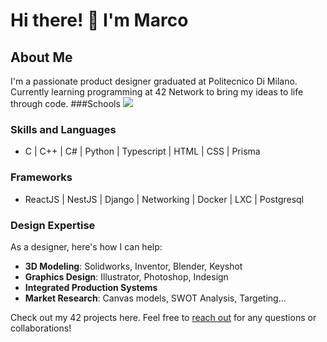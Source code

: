 # Hi there! 👋 I'm Marco

## About Me
I'm a passionate product designer graduated at Politecnico Di Milano. Currently learning programming at 42 Network to bring my ideas to life through code.
###Schools
<img src="badges/learn/42_Luiss.svg"/>
### Skills and Languages
- C | C++ | C# | Python | Typescript | HTML | CSS | Prisma

### Frameworks
- ReactJS | NestJS | Django | Networking | Docker | LXC | Postgresql

### Design Expertise
As a designer, here's how I can help:
- **3D Modeling**: Solidworks, Inventor, Blender, Keyshot
- **Graphics Design**: Illustrator, Photoshop, Indesign
- **Integrated Production Systems**
- **Market Research**: Canvas models, SWOT Analysis, Targeting...

Check out my 42 projects here. Feel free to [reach out](mailto:msebastiani93@gmail.com?subject=FromGithub) for any questions or collaborations!
